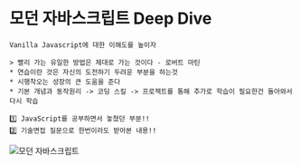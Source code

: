 # 모던 자바스크립트 Deep Dive

```text
Vanilla Javascript에 대한 이해도를 높이자

> 빨리 가는 유일한 방법은 제대로 가는 것이다 - 로버트 마틴
* 연습이란 것은 자신의 도전하기 두려운 부분을 하는것
* 시행착오는 성장의 큰 도움을 준다
* 기본 개념과 동작원리 -> 코딩 스킬 -> 프로젝트를 통해 추가로 학습이 필요한건 돌아와서 다시 학습

1️⃣ JavaScript를 공부하면서 놓쳤던 부분!!
2️⃣ 기술면접 질문으로 한번이라도 받아본 내용!!
```

![모던 자바스크립트](https://user-images.githubusercontent.com/43946794/201882763-f59dd0ae-ada9-4662-a98f-3c0f0a908bf9.png)
